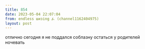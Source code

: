 ```yaml
---
title: 854
date: 2023-05-04 22:07:04
from: endless шизing ⍼ (channel1162404975)
layout: post
---
```


отлично сегодня я не поддался соблазну остаться у родителей ночевать
